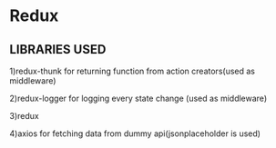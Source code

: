 # Redux

## LIBRARIES USED

1)redux-thunk for returning function from action creators(used as middleware)

2)redux-logger for logging every state change (used as middleware)

3)redux

4)axios for fetching data from dummy api(jsonplaceholder is used)

